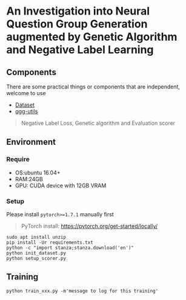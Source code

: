 # An Investigation into Neural Question Group Generation augmented by Genetic Algorithm and Negative Label Learning

## Components
There are some practical things or components that are independent, welcome to use

- [Dataset](https://github.com/p208p2002/EQG-RACE-PLUS/tree/qgg-dataset)
- [qgg-utils](https://github.com/p208p2002/qgg-utils)
> Negative Label Loss, Genetic algorithm and Evaluation scorer

## Environment
### Require
- OS:ubuntu 16.04+
- RAM:24GB
- GPU: CUDA device with 12GB VRAM
### Setup
Please install `pytorch>=1.7.1` manually first
> PyTorch install: https://pytorch.org/get-started/locally/

```
sudo apt install unzip
pip install -Ur requirements.txt
python -c "import stanza;stanza.download('en')"
python init_dataset.py
python setup_scorer.py
```
## Training
```
python train_xxx.py -m'message to log for this training'
```
